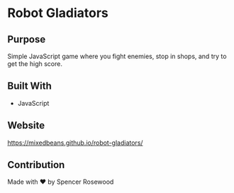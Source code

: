 # Robot Gladiators

## Purpose
Simple JavaScript game where you fight enemies, stop in shops, and try to get the high score.

## Built With
* JavaScript

## Website
https://mixedbeans.github.io/robot-gladiators/

## Contribution
Made with ❤️ by Spencer Rosewood


